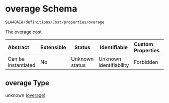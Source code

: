 # overage Schema

```txt
SLA4OAI#/definitions/Cost/properties/overage
```

The overage cost


| Abstract            | Extensible | Status         | Identifiable            | Custom Properties | Additional Properties | Access Restrictions | Defined In                                                                       |
| :------------------ | ---------- | -------------- | ----------------------- | :---------------- | --------------------- | ------------------- | -------------------------------------------------------------------------------- |
| Can be instantiated | No         | Unknown status | Unknown identifiability | Forbidden         | Allowed               | none                | [SLA4OAI.schema.json\*](../../../out/SLA4OAI.schema.json "open original schema") |

## overage Type

unknown ([overage](sla4oai-definitions-cost-properties-overage.md))
